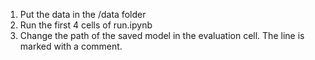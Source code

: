 1. Put the data in the /data folder
2. Run the first 4 cells of run.ipynb
3. Change the path of the saved model in the evaluation cell. The line is marked with a comment.

